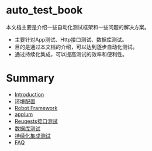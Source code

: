 # auto_test_book
本文档主要是介绍一些自动化测试框架和一些问题的解决方案。
* 主要针对App测试、Http接口测试、数据库测试。
* 目的是通过本文档的介绍，可以达到逐步自动化测试。
* 通过持续化集成，可以提高测试的效率和便利性。


# Summary

* [Introduction](README.md)
* [环境配置](环境配置.md)
* [Robot Framework](robot-framework.md)
* [appium](appium.md)
* [Reuqests接口测试](Reuqests接口测试.md)
* [数据库测试](DBbase.md)
* [持续化集成测试](持续化集成测试.md)
* [FAQ](faq.md)

